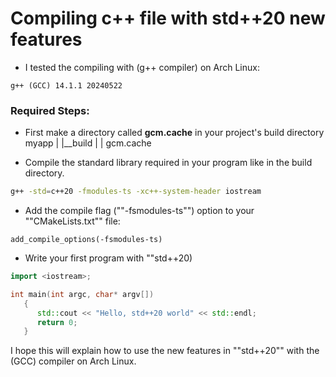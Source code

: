 # Compiling c++ file with std++20 new features

- I tested the compiling with (g++ compiler) on Arch Linux:
```
g++ (GCC) 14.1.1 20240522
```

### Required Steps:

- First make a directory called **gcm.cache** in your project's build directory
myapp
|
|__build
   |
   | gcm.cache

- Compile the standard library required in your program like <iostream> in the build directory.

```sh
g++ -std=c++20 -fmodules-ts -xc++-system-header iostream
```

- Add the compile flag (""-fsmodules-ts"") option to your ""CMakeLists.txt"" file:

```
add_compile_options(-fsmodules-ts)
```

- Write your first program with ""std++20)

```cpp
import <iostream>;

int main(int argc, char* argv[])
   {
      std::cout << "Hello, std++20 world" << std::endl;
      return 0;
   }
```

I hope this will explain how to use the new features in ""std++20"" with the (GCC) compiler on Arch Linux.